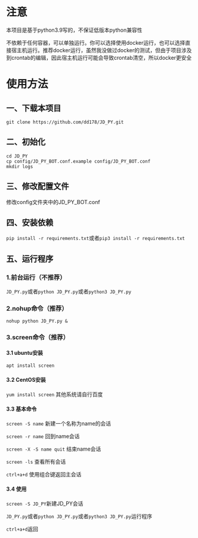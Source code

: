 # 注意

本项目是基于python3.9写的，不保证低版本python兼容性

不依赖于任何容器，可以单独运行。你可以选择使用docker运行，也可以选择直接宿主机运行。推荐docker运行，虽然我没做过docker的测试，但由于项目涉及到crontab的编辑，因此宿主机运行可能会导致crontab清空，所以docker更安全

# 使用方法
## 一、下载本项目
`git clone https://github.com/dd178/JD_PY.git`

## 二、初始化
```
cd JD_PY
cp config/JD_PY_BOT.conf.example config/JD_PY_BOT.conf
mkdir logs
```

## 三、修改配置文件

修改config文件夹中的JD_PY_BOT.conf

## 四、安装依赖

```pip install -r requirements.txt```或者```pip3 install -r requirements.txt```

## 五、运行程序

### 1.前台运行（不推荐）
```JD_PY.py```或者```python JD_PY.py```或者```python3 JD_PY.py```

### 2.nohup命令（推荐）
```nohup python JD_PY.py &```

### 3.screen命令（推荐）
#### 3.1 ubuntu安装
```apt install screen```
#### 3.2 CentOS安装
```yum install screen```
其他系统请自行百度
#### 3.3 基本命令
```screen -S name``` 新建一个名称为name的会话

```screen -r name``` 回到name会话

```screen -X -S name quit``` 结束name会话

```screen -ls``` 查看所有会话

```ctrl+a+d``` 使用组合键返回主会话

#### 3.4 使用
```screen -S JD_PY```新建JD_PY会话

```JD_PY.py```或者```python JD_PY.py```或者```python3 JD_PY.py```运行程序

```ctrl+a+d```返回
